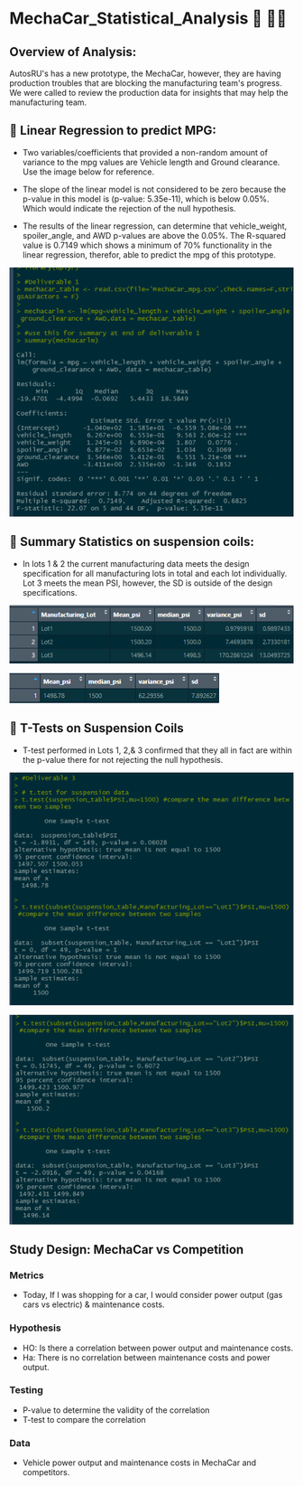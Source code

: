 # MechaCar_Statistical_Analysis 🚗 👩‍🔧
## Overview of Analysis:
AutosRU's has a new prototype, the MechaCar, however, they are having production troubles that are blocking the manufacturing team's progress. We were called to review the production data for insights that may help the manufacturing team.

## 🔳 Linear Regression to predict MPG:

- Two variables/coefficients that provided a non-random amount of variance to the mpg values are Vehicle length and Ground clearance. Use the image below for reference. 

- The slope of the linear model is not considered to be zero because the p-value in this model is (p-value: 5.35e-11), which is below 0.05%. Which would indicate the rejection of the null hypothesis.  

- The results of the linear regression, can determine that vehicle_weight, spoiler_angle, and AWD p-values are above the 0.05%. The R-squared value is 0.7149 which shows a minimum of 70% functionality in the linear regression, therefor, able to predict the mpg of this prototype.

![](https://github.com/AJMnd/MechaCar_Statistical_Analysis/blob/main/Resources/Linear%20Regression.png)

## 🔳 Summary Statistics on suspension coils:

- In lots 1 & 2 the current manufacturing data meets the design specification for all manufacturing lots in total and each lot individually. Lot 3 meets the mean PSI, however, the SD is outside of the design specifications.

![](https://github.com/AJMnd/MechaCar_Statistical_Analysis/blob/main/Resources/Lot_summary.png)

![](https://github.com/AJMnd/MechaCar_Statistical_Analysis/blob/main/Resources/total_summary.png)

## 🔳 T-Tests on Suspension Coils

- T-test performed in Lots 1, 2,& 3 confirmed that they all in fact are within the p-value there for not rejecting the null hypothesis.

![](https://github.com/AJMnd/MechaCar_Statistical_Analysis/blob/main/Resources/t.test.png)


![](https://github.com/AJMnd/MechaCar_Statistical_Analysis/blob/main/Resources/t.test2.png)


## Study Design: MechaCar vs Competition 

### Metrics
- Today, If I was shopping for a car, I would consider power output (gas cars vs electric) & maintenance costs.

### Hypothesis
- HO: Is there a correlation between power output and maintenance costs.
- Ha: There is no correlation between maintenance costs and power output. 

### Testing
- P-value to determine the validity of the correlation
- T-test to compare the correlation
### Data
- Vehicle power output and maintenance costs in MechaCar and competitors.

